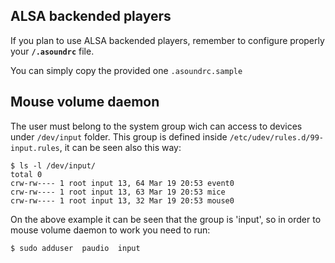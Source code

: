 ## ALSA backended players

If you plan to use ALSA backended players, remember to configure properly your **`/.asoundrc`** file.

You can simply copy the provided one `.asoundrc.sample`



## Mouse volume daemon

The user must belong to the system group wich can access to devices under `/dev/input` folder. This group is defined inside `/etc/udev/rules.d/99-input.rules`, it can be seen also this way:

    $ ls -l /dev/input/
    total 0
    crw-rw---- 1 root input 13, 64 Mar 19 20:53 event0
    crw-rw---- 1 root input 13, 63 Mar 19 20:53 mice
    crw-rw---- 1 root input 13, 32 Mar 19 20:53 mouse0

On the above example it can be seen that the group is 'input', so in order to mouse volume daemon to work you need to run:

    $ sudo adduser  paudio  input
  
